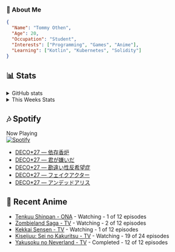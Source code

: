 ### 👋 About Me
```json
{
  "Name": "Tommy Othen",
  "Age": 20,
  "Occupation": "Student",
  "Interests": ["Programming", "Games", "Anime"],
  "Learning": ["Kotlin", "Kubernetes", "Solidity"]
}
```

## 📊 Stats
<details>
  <summary>GitHub stats</summary>
  <a href="https://github.com/anuraghazra/github-readme-stats">
    <img src="https://github-readme-stats.vercel.app/api?username=DaSushiAsian&show_icons=true&count_private=true&hide=prs,issues">
  </a>
</details>

<details>
  <summary>This Weeks Stats</summary>
  <a href="https://github.com/anuraghazra/github-readme-stats">
    <img src="https://github-readme-stats.vercel.app/api/wakatime?username=DaSushiAsian&cache_seconds=1800&custom_title=Top Languages">
  </a>
</details>

## 🎶 Spotify
Now Playing\
[![Spotify](https://novatorem-dasushiasian.vercel.app/api/spotify)](https://open.spotify.com/user/g90805640970)
<!-- LASTFM:START -->
* [DECO*27 — 依存香炉](https://www.last.fm/music/DECO*27/_/%E4%BE%9D%E5%AD%98%E9%A6%99%E7%82%89)
* [DECO*27 — 君が嫌いだ](https://www.last.fm/music/DECO*27/_/%E5%90%9B%E3%81%8C%E5%AB%8C%E3%81%84%E3%81%A0)
* [DECO*27 — 勘違い性反希望症](https://www.last.fm/music/DECO*27/_/%E5%8B%98%E9%81%95%E3%81%84%E6%80%A7%E5%8F%8D%E5%B8%8C%E6%9C%9B%E7%97%87)
* [DECO*27 — フェイクアクター](https://www.last.fm/music/DECO*27/_/%E3%83%95%E3%82%A7%E3%82%A4%E3%82%AF%E3%82%A2%E3%82%AF%E3%82%BF%E3%83%BC)
* [DECO*27 — アンデッドアリス](https://www.last.fm/music/DECO*27/_/%E3%82%A2%E3%83%B3%E3%83%87%E3%83%83%E3%83%89%E3%82%A2%E3%83%AA%E3%82%B9)<!-- LASTFM:END -->

## 🗻 Recent Anime
<!-- ANIME-LIST:START -->
* [Tenkuu Shinpan - ONA](https://myanimelist.net/anime/43690/Tenkuu_Shinpan) - Watching - 1 of 12 episodes
* [Zombieland Saga - TV](https://myanimelist.net/anime/37976/Zombieland_Saga) - Watching - 2 of 12 episodes
* [Kekkai Sensen - TV](https://myanimelist.net/anime/24439/Kekkai_Sensen) - Watching - 1 of 12 episodes
* [Kiseijuu: Sei no Kakuritsu - TV](https://myanimelist.net/anime/22535/Kiseijuu__Sei_no_Kakuritsu) - Watching - 19 of 24 episodes
* [Yakusoku no Neverland - TV](https://myanimelist.net/anime/37779/Yakusoku_no_Neverland) - Completed - 12 of 12 episodes<!-- ANIME-LIST:END -->
